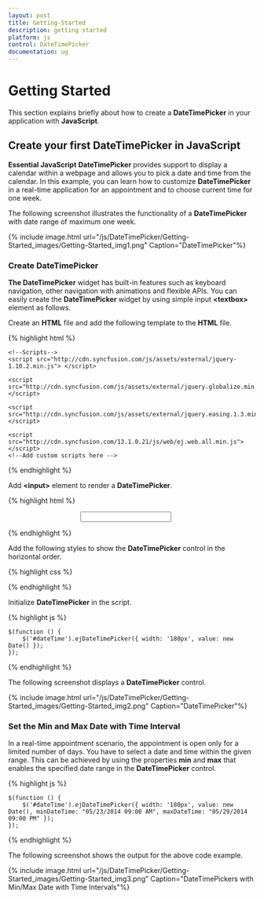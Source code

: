 ```yaml
---
layout: post
title: Getting-Started
description: getting started
platform: js
control: DateTimePicker
documentation: ug
---
```


# Getting Started

This section explains briefly about how to create a **DateTimePicker** in your application with **JavaScript**.

## Create your first DateTimePicker in JavaScript	

**Essential JavaScript** **DateTimePicker** provides support to display a calendar within a webpage and allows you to pick a date and time from the calendar. In this example, you can learn how to customize **DateTimePicker** in a real-time application for an appointment and to choose current time for one week. 

The following screenshot illustrates the functionality of a **DateTimePicker** with date range of maximum one week.



{% include image.html url="/js/DateTimePicker/Getting-Started_images/Getting-Started_img1.png" Caption="DateTimePicker"%}

### Create DateTimePicker 

**The DateTimePicker** widget has built-in features such as keyboard navigation, other navigation with animations and flexible APIs. You can easily create the **DateTimePicker** widget by using simple input **&lt;textbox&gt;** element as follows.

Create an **HTML** file and add the following template to the **HTML** file.



{% highlight html %}

<!DOCTYPE html>
<html>
<head>
    <meta name="viewport" content="width=device-width, initial-scale=1.0" charset="utf-8" />
    <!-- Style sheet for default theme (flat azure) -->
    <link href="http://cdn.syncfusion.com/13.1.0.21/js/web/flat-azure/ej.web.all.min.css" rel="stylesheet" />

    <!--Scripts-->
    <script src="http://cdn.syncfusion.com/js/assets/external/jquery-1.10.2.min.js"> </script>

    <script src="http://cdn.syncfusion.com/js/assets/external/jquery.globalize.min.js"> </script>

    <script src="http://cdn.syncfusion.com/js/assets/external/jquery.easing.1.3.min.js"> </script>

    <script src="http://cdn.syncfusion.com/13.1.0.21/js/web/ej.web.all.min.js"></script>
    <!--Add custom scripts here -->
</head>
<body>
    <!-- add DateTimePicker element here  	-->
</body>
</html>



{% endhighlight %}



Add **&lt;input&gt;** element to render a **DateTimePicker**.



{% highlight html %}


<div class="content-container-fluid">
    <div class="row">
        <div class="cols-sample-area">
            <div class="frame">
                <div class="control">
                    <input type="text" id="dateTime" />
                </div>
            </div>
        </div>
    </div>
</div>


{% endhighlight %}



Add the following styles to show the **DateTimePicker** control in the horizontal order.



{% highlight css %}

<style type="text/css" class="cssStyles">
    .control {
        margin: 0 auto;
        width: 210px;
    }
</style>


{% endhighlight %}



Initialize **DateTimePicker** in the script.



{% highlight js %}

    $(function () {
        $('#dateTime').ejDateTimePicker({ width: '180px', value: new Date() });
    });


{% endhighlight %}



The following screenshot displays a **DateTimePicker** control.

{% include image.html url="/js/DateTimePicker/Getting-Started_images/Getting-Started_img2.png" Caption="DateTimePicker"%}

### Set the Min and Max Date with Time Interval

In a real-time appointment scenario, the appointment is open only for a limited number of days. You have to select a date and time within the given range. This can be achieved by using the properties **min** and **max** that enables the specified date range in the **DateTimePicker** control.

{% highlight js %}

    $(function () {
        $('#dateTime').ejDateTimePicker({ width: '180px', value: new Date(), minDateTime: "05/23/2014 09:00 AM", maxDateTime: "05/29/2014 09:00 PM" });
    }); 


{% endhighlight %}



The following screenshot shows the output for the above code example.

{% include image.html url="/js/DateTimePicker/Getting-Started_images/Getting-Started_img3.png" Caption="DateTimePickers with Min/Max Date with Time Intervals"%}


